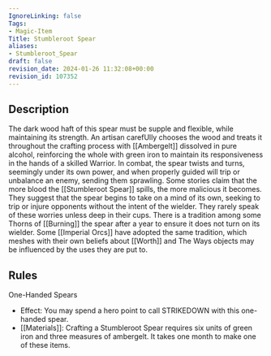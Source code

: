 ```yaml
---
IgnoreLinking: false
Tags:
- Magic-Item
Title: Stumbleroot Spear
aliases:
- Stumbleroot_Spear
draft: false
revision_date: 2024-01-26 11:32:08+00:00
revision_id: 107352
---
```


## Description
The dark wood haft of this spear must be supple and flexible, while maintaining its strength. An artisan carefUlly chooses the wood and treats it throughout the crafting process with [[Ambergelt]] dissolved in pure alcohol, reinforcing the whole with green iron to maintain its responsiveness in the hands of a skilled Warrior. In combat, the spear twists and turns, seemingly under its own power, and when properly guided will trip or unbalance an enemy, sending them sprawling. 
Some stories claim that the more blood the [[Stumbleroot Spear]] spills, the more malicious it becomes. They suggest that the spear begins to take on a mind of its own, seeking to trip or injure opponents without the intent of the wielder. They rarely speak of these worries unless deep in their cups. There is a tradition among some Thorns of [[Burning]] the spear after a year to ensure it does not turn on its wielder. Some [[Imperial Orcs]] have adopted the same tradition, which meshes with their own beliefs about [[Worth]] and The Ways objects may be influenced by the uses they are put to.
## Rules
One-Handed Spears
* Effect: You may spend a hero point to call STRIKEDOWN with this one-handed spear.
* [[Materials]]: Crafting a Stumbleroot Spear requires six units of green iron and three measures of ambergelt. It takes one month to make one of these items.